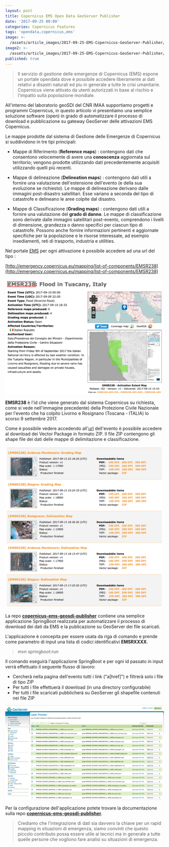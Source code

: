 ```yaml
---
layout: post
title: Copernicus EMS Open Data GeoServer Publisher
date: '2017-09-25 09:00'
categories: Copernicus Features
tags: 'opendata,copernicus,ems'
image: >-
  /assets/article_images/2017-09-25-EMS-Copernicus-GeoServer-Publisher/satellite-4.jpg
image2: >-
  /assets/article_images/2017-09-25-EMS-Copernicus-GeoServer-Publisher/satellite-4.jpg
published: true
---
```


>Il servizio di gestione delle emergenze di Copernicus (EMS) espone un portale opendata dove è possibile accedere liberamente ai dati relativi a disastri naturali ed piu in generale a tutte le crisi umanitarie. Copernicus viene attivato da utenti autorizzati in base al rischio e l'impatto sulla popolazione mondiale.

All'interno del laboratorio geoSDI del CNR IMAA supportiamo progetti e programmi Copernicus, in questo articolo vi presentiamo una semplice soluzione software (open) in grado di automatizzare il processo di download e pubblicazione su gateway GeoServer delle attivazioni EMS Copernicus.

Le mappe prodotte dal sistema di Gestione delle Emergenze di Copernicus si suddividono in tre tipi principali:

- Mappe di Riferimento (**Reference maps**) : contengono dati che consentono velocemente di avere una **conoscenza** aggiornata sul territorio; vengono prodotte utilizzando dati precedentemente acquisiti utilizzando quelli più recenti.

- Mappe di delineazione (**Delineation maps**) : contengono dati utili a fornire una valutazione dell'estensione dell'evento (e della sua evoluzione se richiesto). Le mappe di delineazione derivano dalle immagini post-disastro satellitari. Esse variano a seconda del tipo di catastrofe e delineano le aree colpite dal disastro.

- Mappe di Classificazione (**Grading maps**) : contengono dati utili a fornire una valutazione del **grado di danno**. Le mappe di classificazione sono derivate dalle immagini satellitari post-evento, comprendono i livelli di dimensione, grandezza o danno specifici per ciascun tipo di catastrofe. Possono anche fornire informazioni pertinenti e aggiornate specifiche per la popolazione e le risorse interessate, ad esempio insediamenti, reti di trasporto, industria e utilities.

Nel portale [EMS](http://emergency.copernicus.eu/) per ogni attivazione è possibile accedere ad una url del tipo :

[http://emergency.copernicus.eu/mapping/list-of-components/EMSR238](http://emergency.copernicus.eu/mapping/list-of-components/EMSR238)

![Dettagli dell'evento EMS](/assets/article_images/2017-09-25-EMS-Copernicus-GeoServer-Publisher/EMS-details.png)


**EMSR238** è l'id che viene generato dal sistema Copernicus su richiesta, come si vede nell'immagine precedente) della Protezione Civile Nazionale per l'evento che ha colpito Livorno e Rosignano (Toscana - ITALIA) lo scorso 9 settembre 2017.

Come è possibile vedere accedendo all'[url](http://emergency.copernicus.eu/mapping/list-of-components/EMSR238) dell'evento è possibile accedere al download dei Vector Package in formato ZIP. Il file ZIP contengono gli shape file dei dati delle mappe di delimitazione e classificazione.

![Mappe disponibili (Vector Package)](/assets/article_images/2017-09-25-EMS-Copernicus-GeoServer-Publisher/EMS-VectorPackage.png)

La repo [**copernicus-ems-geosdi-publisher**](https://github.com/geosdi/copernicus-ems-geosdi-publisher "https://github.com/geosdi/copernicus-ems-geosdi-publisher") contiene una semplice applicazione SpringBoot realizzata per automatizzare il processo di download dei dati da EMS e la publicazione su GeoServer dei file scaricati.

L'applicazione è concepita per essere usata da riga di comando e prende come parametro di input una lista di codici identificativi **EMSRXXXX**.

> mvn springboot:run

Il comando eseguirà l'applicazione SpringBoot e per ogni id passato in input verrà effettuato il seguente flusso di lavoro:

- Cercherà nella pagina dell'evento tutti i link ("a[href]") e filtrerà solo i file di tipo ZIP
- Per tutti i file effettuerà il download (in una directory configurabile)
- Per tutti i file scaricati pubblicherà su GeoServer gli shapefile contenuti nei file ZIP

![Dati EMS importati su GeoServer](/assets/article_images/2017-09-25-EMS-Copernicus-GeoServer-Publisher/geoserver-ems-published-layers.png)


Per la configurazione dell'applicazione potete trovare la documentazione sulla repo [**copernicus-ems-geosdi-publisher**](https://github.com/geosdi/copernicus-ems-geosdi-publisher).

> Crediamo che l'integrazione di dati sia davvero la chiave per un rapid mapping in situazioni di emergenza, siamo convinti che questo piccolo contributo possa essere utile ai tecnici ma in generale a tutte quelle persone che vogliono fare analisi su situazioni di emergenza.
